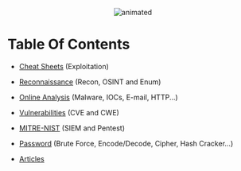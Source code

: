 <p align="center">
<img src="https://github.com/Nouvexr/A-Varied-Collection-Of-Cybersecurity-Resources/assets/67909733/a894e8bb-639d-4cbe-a8f5-e5082b63fef7)https://github.com/Nouvexr/A-Varied-Collection-Of-Cybersecurity-Resources/assets/67909733/a894e8bb-639d-4cbe-a8f5-e5082b63fef7" alt="animated" /
</p>

# Table Of Contents
- [Cheat Sheets](https://github.com/Nouvexr/A-Varied-Collection-Of-Cybersecurity-Resources/blob/main/assets/Cheat%20Sheets.md) (Exploitation)

- [Reconnaissance](https://github.com/Nouvexr/A-Varied-Collection-Of-Cybersecurity-Resources/blob/main/assets/Reconnaissance.md) (Recon, OSINT and Enum)

- [Online Analysis](https://github.com/Nouvexr/A-Varied-Collection-Of-Cybersecurity-Resources/blob/main/assets/Online%20Analysis.md) (Malware, IOCs, E-mail, HTTP...)

- [Vulnerabilities](https://github.com/Nouvexr/A-Varied-Collection-Of-Cybersecurity-Resources/blob/main/assets/Vulnerabilities.md) (CVE and CWE)

- [MITRE-NIST](https://github.com/Nouvexr/A-Varied-Collection-Of-Cybersecurity-Resources/blob/main/assets/MITRE-NIST.md) (SIEM and Pentest)

- [Password](https://github.com/Nouvexr/A-Varied-Collection-Of-Cybersecurity-Resources/blob/main/assets/Passwords.md) (Brute Force, Encode/Decode, Cipher, Hash Cracker...)

- [Articles](https://github.com/Nouvexr/A-Varied-Collection-Of-Cybersecurity-Resources/blob/main/assets/Articles.md)

